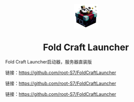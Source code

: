 <div align="center">
    <img width="75" src="https://github.com/FCL-Team/FoldCraftLauncher/raw/main/FCL/src/main/res/drawable/img_app.png"></img>
</div>

<h1 align="center">Fold Craft Launcher</h1>

Fold Craft Launcher启动器，服务器直装版

链接：https://github.com/root-S7/FoldCraftLauncher

链接：https://github.com/root-S7/FoldCraftLauncher

链接：https://github.com/root-S7/FoldCraftLauncher
